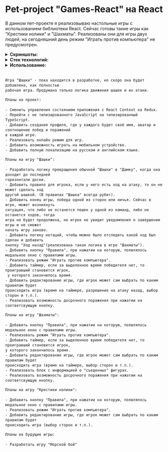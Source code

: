 # Pet-project "Games-React" на React

В данном пет-проекте я реализовываю настольные игры с использованием библиотеки React. Сейчас готовы такие игры как "Крестики нолики" и "Шахматы". Реализованы они для игры двух людей, на сегодняшний день режим "Играть против компьютера" не предусмотрен.

<details><summary><b>Скриншоты: </b></summary> 

![TicTacToe-Image](https://github.com/DeridDaniil/Games-React/blob/main/public/TicTacToe.png?raw=true)
![Chess-Image](https://github.com/DeridDaniil/Games-React/blob/main/public/Chess.png?raw=true)
![Checkers-Image](https://github.com/DeridDaniil/Games-React/blob/main/public/Checkers.png?raw=true)

</details>

<details><summary><b>Стек технологий: </b></summary>

- **React**
- **JavaScript**
- **Scss**
- **Yarn**
- **Git**

</details>

<details><summary><b>Использование: </b></summary>

Для запуска проекта у вас на компьютере должен быть установлен Node.js, Git и yarn.
- Клонировать репозиторий себе на компьютер.
- В корневой папке проекта в терминале прописать команду ``yarn`` - она установит все необходимые зависимости.
- В корневой папке проекта в терминале прописать команду ``yarn dev``  - для запуска проекта на локальном сервере.
- Зайти на локальный сервер и испробовать игры.

</details>

</br>

``` h2
Игра "Шашки" - пока находится в разработке, но скоро она будет добавлена, как полностью
рабочая игра. Продумана только логика движения шашек и их атаки.
```
``` h3
Планы на проект:

- Сменить управления состоянием приложения с React Context на Redux.
- Перейти с не типизированного JavaScript на типизированный TypeScript.
- Добавить создания профиля, где у каждого будет своё имя, аватар и соотношение побед и поражений
в каждой игре.
- Реализовать онлайн режим для игр.
- Добавить возможность играть на мобильном устройстве.
- Добавить полную локализацию на русском и английском языке.
```
``` h3
Планы на игру "Шашки":

- Разработать логику превращения обычной "Шашки" в "Дамку", когда она доходит до последней
горизонтали доски.
- Добавить правило для игрока, если у него есть ход на атаку, то он не может сделать ход
другой шашкой. (В правилах "Шашка" всегда рубит).
- Добавить конец игры, победа одной из сторон или ничья. Сейчас в игре, может возникнуть
ситуация, что либо не останется пешек у одной из команд, либо не останется ходов, тогда
игра не будет продолжена, но игрок не увидит уведомления о завершении игры и не сможет
начать игру заново.
- Добавить логику нотаций, чтобы можно было отследить какой ход был сделан и добавить
кнопку "Ход назад"(реализована такая логика в игре "Шахматы").
- Добавить кнопку "Правила", при нажатии на которую, появлялось модальное окно с правилами игры.
- Реализовать режим "Играть против компьютера".
- Добавить таймер, если за выделенное время победителя нет, то проигравший становится игрок,
 у которого закончилось время.
- Добавить редактирование игры, где игрок может сам выбрать по каким правилам будет
происходить игра (время на таймере, разрешение на атаку назад, выбор сторон и т.п.).
- Реализовать возможность досрочного поражения при нажатии на соответсвующую кнопку.
```
``` h3
Планы на игру "Шахматы":

- Добавить кнопку "Правила", при нажатии на которую, появлялось модальное окно с правилами игры.
- Реализовать режим "Играть против компьютера".
- Добавить таймер, если за выделенное время победителя нет, то проигравший становится игрок,
у которого закончилось время.
- Добавить редактирование игры, где игрок может сам выбрать по каким правилам будет
происходить игра (время на таймере, выбор сторон и т.п.).
- Реализовать блок с информацией о "съеденных" фигурах.
- Реализовать возможность досрочного поражения при нажатии на соответсвующую кнопку.
```
``` h3
Планы на игру "Крестики нолики": 

- Добавить кнопку "Правила", при нажатии на которую, появлялось модальное окно с правилами игры.
- Реализовать режим "Играть против компьютера".
- Добавить редактирование игры, где игрок может сам выбрать по каким правилам будет
происходить игра (выбор сторон и т.п.).
```
``` h3
Планы на будущие игры:

- Разработать игру "Морской бой"
```
